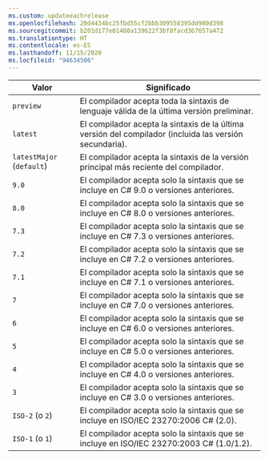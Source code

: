 ```yaml
---
ms.custom: updateeachrelease
ms.openlocfilehash: 20d4434bc25fbd55cf2bbb309558395dd980d398
ms.sourcegitcommit: b201d177e01480a139622f3bf8facd367657a472
ms.translationtype: HT
ms.contentlocale: es-ES
ms.lasthandoff: 11/15/2020
ms.locfileid: "94634506"
---
```

| Valor                     | Significado                                                                                                 |
|---------------------------|---------------------------------------------------------------------------------------------------------|
| `preview`                 | El compilador acepta toda la sintaxis de lenguaje válida de la última versión preliminar.                         |
| `latest`                  | El compilador acepta la sintaxis de la última versión del compilador (incluida las versión secundaria). |
| `latestMajor` (`default`) | El compilador acepta la sintaxis de la versión principal más reciente del compilador.                     |
| `9.0`                     | El compilador acepta solo la sintaxis que se incluye en C# 9.0 o versiones anteriores.                                   |
| `8.0`                     | El compilador acepta solo la sintaxis que se incluye en C# 8.0 o versiones anteriores.                                   |
| `7.3`                     | El compilador acepta solo la sintaxis que se incluye en C# 7.3 o versiones anteriores.                                   |
| `7.2`                     | El compilador acepta solo la sintaxis que se incluye en C# 7.2 o versiones anteriores.                                   |
| `7.1`                     | El compilador acepta solo la sintaxis que se incluye en C# 7.1 o versiones anteriores.                                   |
| `7`                       | El compilador acepta solo la sintaxis que se incluye en C# 7.0 o versiones anteriores.                                   |
| `6`                       | El compilador acepta solo la sintaxis que se incluye en C# 6.0 o versiones anteriores.                                   |
| `5`                       | El compilador acepta solo la sintaxis que se incluye en C# 5.0 o versiones anteriores.                                   |
| `4`                       | El compilador acepta solo la sintaxis que se incluye en C# 4.0 o versiones anteriores.                                   |
| `3`                       | El compilador acepta solo la sintaxis que se incluye en C# 3.0 o versiones anteriores.                                   |
| `ISO-2` (o `2`)          | El compilador acepta solo la sintaxis que se incluye en ISO/IEC 23270:2006 C# (2.0).                       |
| `ISO-1` (o `1`)          | El compilador acepta solo la sintaxis que se incluye en ISO/IEC 23270:2003 C# (1.0/1.2).                   |
